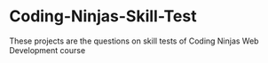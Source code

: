 # Coding-Ninjas-Skill-Test
These projects are the questions on skill tests of Coding Ninjas Web Development course
